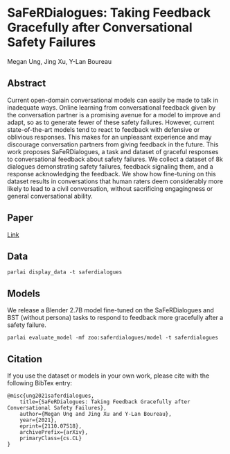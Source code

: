 # SaFeRDialogues: Taking Feedback Gracefully after Conversational Safety Failures 

Megan Ung, Jing Xu, Y-Lan Boureau

## Abstract

Current open-domain conversational models can easily be made to talk in inadequate ways. Online learning from conversational feedback given by the conversation partner is a promising avenue for a model to improve and adapt, so as to generate fewer of these safety failures. However, current state-of-the-art models tend to react to feedback with defensive or oblivious responses. This makes for an unpleasant experience and may discourage conversation partners from giving feedback in the future. This work proposes SaFeRDialogues, a task and dataset of graceful responses to conversational feedback about safety failures.
We collect a dataset of 8k dialogues demonstrating safety failures, feedback signaling them, and a response acknowledging the feedback. We show how fine-tuning on this dataset results in conversations that human raters deem considerably more likely to lead to a civil conversation, without sacrificing engagingness or general conversational ability.

## Paper

[Link](https://arxiv.org/abs/2110.07518)

## Data

```
parlai display_data -t saferdialogues
```

## Models

We release a Blender 2.7B model fine-tuned on the SaFeRDialogues and BST (without persona) tasks to respond to feedback more gracefully after a safety failure.

```
parlai evaluate_model -mf zoo:saferdialogues/model -t saferdialogues
```

## Citation

If you use the dataset or models in your own work, please cite with the
following BibTex entry:
    
    @misc{ung2021saferdialogues,
        title={SaFeRDialogues: Taking Feedback Gracefully after Conversational Safety Failures}, 
        author={Megan Ung and Jing Xu and Y-Lan Boureau},
        year={2021},
        eprint={2110.07518},
        archivePrefix={arXiv},
        primaryClass={cs.CL}
    }